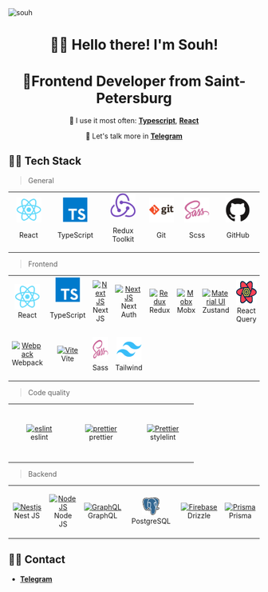 <img src="https://i.imgur.com/JNiUSmS.jpeg" alt="
      souh" align="center" height="350" width="100%"/>
<h1 align="center">🐱‍💻  Hello there! I'm Souh!</h1>

<h1 align="center">🗻Frontend Developer from Saint-Petersburg</h1>
<p align="center">
🔮 I use it most often: 
<a href="https://www.typescriptlang.org/" target="_blank"><b>Typescript</b></a>,
<a href="https://react.dev/" target="_blank"><b>React</b></a>
</p>

<p align="center" >
🌌 Let's talk more in  
<a href="https://t.me/souhhhh" target="_blank"><b>Telegram</b></a>
</p>

 
## 🐱‍👤 Tech Stack

> General
<table width='100%'>
  <tr>
    <td align="center" width="150" height="100">
      <a href="#souh">
        <img src="https://github.com/devicons/devicon/blob/master/icons/react/react-original.svg" width="50" height="50" alt="javascript" />
      </a>
      <p>React
    </td>
    <td align="center" width="150" height="100">
      <a href="#souh">
        <img src="https://github.com/devicons/devicon/blob/master/icons/typescript/typescript-original.svg" width="50" height="50" alt="typescript" />
      </a>
      <p>TypeScript
    </td>
    <td align="center" width="150" height="100">
      <a href="#souh">
        <img src="https://github.com/devicons/devicon/blob/master/icons/redux/redux-original.svg" width="50" height="50" alt="typescript" />
      </a>
      <p>Redux Toolkit
    </td>
        <td align="center" width="150" height="100">
      <a href="#souh">
        <img src="https://github.com/devicons/devicon/blob/master/icons/git/git-original-wordmark.svg" width="50" height="50" alt="Html5" />
      </a>
      <p>Git
    </td>
    <td align="center" width="150" height="100">
      <a href="#souh" >
        <img src="https://github.com/devicons/devicon/blob/master/icons/sass/sass-original.svg" width="50" height="50" alt="figma" />
      </a>
      <p>Scss
    </td>
     <td align="center" width="150" height="100"> 
      <a href="#souh" >
        <img src="https://github.com/devicons/devicon/blob/master/icons/github/github-original.svg" width="50" height="50" alt="github" />
      </a>
      <p>GitHub
    </td>
  </tr> 
</table>

> Frontend

<table width='100%'>
  <tr>
   <td align="center" width="150" height="100">
      <a href="souh">
        <img src="https://github.com/devicons/devicon/blob/master/icons/react/react-original.svg" width="50" height="50" alt="React" />
      </a>
      <br>React
    </td>
   <td align="center" width="150" height="100">
      <a href="#souh">
        <img src="https://github.com/devicons/devicon/blob/master/icons/typescript/typescript-original.svg" width="50" height="50" alt="typescript" />
      </a>
      <p>TypeScript
    </td>
     <td align="center" width="150" height="100">
      <a href="souh" >
        <img src="https://raw.githubusercontent.com/samfromaway/samfromaway/master/.github/images/nextjs.png" width="50" height="50" alt="Next JS" />
      </a>
      <br>Next JS
    </td>
     <td align="center" width="150" height="100">
      <a href="souh" >
        <img src="https://camo.githubusercontent.com/02d9778d04c0ec14c520fd512e0033ab2413cbd17eee64bdff91da51b832628d/68747470733a2f2f617574686a732e6465762f696d672f6c6f676f2d736d2e706e67" width="50" height="50" alt="Next JS" />
      </a>
      <br>Next Auth
    </td>
 <td align="center" width="150" height="100">
      <a href="souh" >
        <img src="https://cdn.worldvectorlogo.com/logos/redux.svg" width="50" height="50" alt="Redux" />
      </a>
      <br>Redux
    </td>
    <td align="center" width="150" height="100"> 
      <a href="souh" >
        <img src="https://brandeps.com/icon-download/M/Mobx-icon-vector-01.svg" width="50" height="50" alt="Mobx" />
      </a>
      <br>Mobx
    </td>
     <td align="center" width="150" height="100">
      <a href="souh">
        <img src="https://user-images.githubusercontent.com/958486/218346783-72be5ae3-b953-4dd7-b239-788a882fdad6.svg" width="50" height="50" alt="Material UI" />
      </a>
      <br>Zustand
    </td>
   <td align="center"  width="150" height="100">
      <a href="souh">
        <img src="https://github.com/TanStack/query/blob/main/media/emblem-light.svg" width="50" height="50" alt="Gatsby" />
      </a>
      <br>React Query
    </td>
     </tr> 
    <td align="center" width="150" height="100"> 
      <a href="souh" >
        <img src="https://brandeps.com/icon-download/W/Webpack-icon-vector-02.svg" width="50" height="50" alt="Webpack" />
      </a>
      <br>Webpack
    </td>
    <td align="center" width="150" height="100"> 
      <a href="souh" >
        <img src="https://vitejs.dev/logo.svg" width="50" height="50" alt="Vite" />
      </a>
      <br>Vite
    </td> 
    <td align="center" width="150" height="100">
      <a href="souh">
        <img src="https://github.com/devicons/devicon/blob/master/icons/sass/sass-original.svg" width="50" height="50" alt="Sass" />
      </a>
      <br>Sass
    </td>
   <td align="center" width="150" height="100">
      <a href="souh">
        <img src="https://github.com/devicons/devicon/blob/master/icons/tailwindcss/tailwindcss-original.svg" width="50" height="50" alt="Tailwind" />
      </a>
      <br>Tailwind
    </td>
</tr>
</table>

> Code quality

<table width='100%'>
  <tr>
     <td align="center" width="110" height="110">
      <a href="#souh">
        <img src="https://brandeps.com/icon-download/E/Eslint-icon-vector-02.svg" width="36" height="36" alt="eslint" />
      </a>
      <br>eslint
    </td>
    <td align="center" width="110" height="110">
      <a href="#souh">
        <img src="https://brandeps.com/icon-download/P/Prettier-icon-vector-02.svg" width="36" height="36" alt="prettier" />
      </a>
      <br>prettier
    </td>
        <td align="center" width="110" height="110">
      <a href="#souh">
        <img src="https://brandeps.com/logo-download/S/Stylelint-logo-vector-01.svg" width="36" height="36" alt="Prettier" />
      </a>
      <br>stylelint
    </td>
  </tr> 
</table>

> Backend

<table width='100%'>
  <tr>
    <td align="center" width="150" height="100"> 
      <a href="#souh" >
        <img src="https://brandeps.com/icon-download/N/Nestjs-icon-vector-01.svg" width="36" height="36" alt="Nestjs" />
      </a>
      <br>Nest JS
    </td>
    <td align="center" width="150" height="100"> 
      <a href="#souh" >
        <img src="https://brandeps.com/icon-download/N/Nodejs-icon-vector-02.svg" width="36" height="36" alt="Node JS" />
      </a>
      <br>Node JS
    </td>
    <td align="center" width="150" height="100">
      <a href="#souh" >
        <img src="https://upload.wikimedia.org/wikipedia/commons/thumb/1/17/GraphQL_Logo.svg/2048px-GraphQL_Logo.svg.png" width="36" height="36" alt="GraphQL" />
      </a>
      <br>GraphQL
    </td>
    <td align="center" width="150" height="100">
      <a href="#souh">
        <img src="https://github.com/devicons/devicon/blob/master/icons/postgresql/postgresql-original.svg" width="36" height="36" alt="Mongo DB" />
      </a>
      <br>PostgreSQL
    </td>
     <td align="center" width="150" height="100"> 
      <a href="#souh" >
        <img src="https://images.opencollective.com/drizzle-orm/9405e48/logo/256.png" width="36" height="36" alt="Firebase" />
      </a>
      <br>Drizzle
    </td>
      <td align="center" width="150" height="100"> 
      <a href="#souh" >
        <img src="https://brandeps.com/icon-download/P/Prisma-icon-vector-01.svg" width="36" height="36" alt="Prisma" />
      </a>
      <br>Prisma
    </td>
  </tr> 
</table>

## 🐱‍🐉 Contact
 - **<a href="https://t.me/souhhhh">Telegram</a>**
<br>
